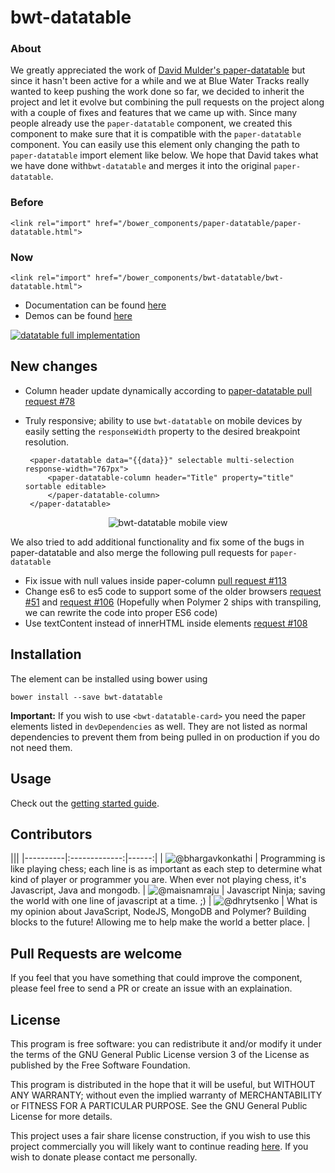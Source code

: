 # bwt-datatable

### About
We greatly appreciated the work of [David Mulder's paper-datatable](https://github.com/David-Mulder/paper-datatable) but since it hasn't been active for a while and we at Blue Water Tracks really wanted to keep pushing the work done so far, we decided to inherit the project and let it evolve but combining the pull requests on the project along with a couple of fixes and features that we came up with. Since many people already use the `paper-datatable` component, we created this component to make sure that it is compatible with the `paper-datatable` component. You can easily use this element only changing the path to `paper-datatable` import element like below. 
We hope that David takes what we have done with`bwt-datatable` and merges it into the original `paper-datatable`. 

### Before
	<link rel="import" href="/bower_components/paper-datatable/paper-datatable.html">

### Now
	<link rel="import" href="/bower_components/bwt-datatable/bwt-datatable.html">

 - Documentation can be found [here](http://david-mulder.github.io/paper-datatable/components/paper-datatable/docs/docs.html?installation)
 - Demos can be found [here](http://david-mulder.github.io/paper-datatable/components/paper-datatable/demo/paper-datatable-card/full-implementation.html)

[![datatable full implementation](http://david-mulder.github.io/paper-datatable/components/paper-datatable/docs/screenshot.png)](http://david-mulder.github.io/paper-datatable/components/paper-datatable/demo/paper-datatable-card/full-implementation.html)

## New changes

 - Column header update dynamically according to [paper-datatable pull request #78](https://github.com/David-Mulder/paper-datatable/pull/78)
 - Truly responsive; ability to use `bwt-datatable` on mobile devices by easily setting the  `responseWidth` property to the desired breakpoint resolution.

 		<paper-datatable data="{{data}}" selectable multi-selection response-width="767px">
			<paper-datatable-column header="Title" property="title" sortable editable>
			</paper-datatable-column>
		</paper-datatable>

<p align="center">
  <img src="https://github.com/bluewatertracks/bwt-datatable/blob/master/images/bwt-datatable-mobile.png" alt="bwt-datatable mobile view"/>
</p>

We also tried to add additional functionality and fix some of the bugs in paper-datatable and also merge the following pull requests for ``paper-datatable``
- Fix issue with null values inside paper-column [pull request #113](https://github.com/David-Mulder/paper-datatable/pull/113)
- Change es6 to es5 code to support some of the older browsers [request #51](https://github.com/David-Mulder/paper-datatable/pull/51) and [request #106](https://github.com/David-Mulder/paper-datatable/pull/106)
 (Hopefully when Polymer 2 ships with transpiling, we can rewrite the code into proper ES6 code)
- Use textContent instead of innerHTML inside elements [request #108](https://github.com/David-Mulder/paper-datatable/pull/108)

## Installation

The element can be installed using bower using

    bower install --save bwt-datatable

**Important:** If you wish to use `<bwt-datatable-card>` you need the paper elements listed in `devDependencies` as well. They are not listed as normal dependencies to prevent them from being pulled in on production if you do not need them.

## Usage

Check out the [getting started guide](http://david-mulder.github.io/paper-datatable/components/paper-datatable/docs/docs.html?getting-started).

## Contributors

|||
|----------|:-------------:|------:|
| ![@bhargavkonkathi](https://avatars2.githubusercontent.com/u/24550636?v=3&u=ddd3f64f6888100d6eebd283768b61dabc6f495d&s=80) |  Programming is like playing chess; each line is as important as each step to determine what kind of player or programmer you are. When ever not playing chess, it's Javascript, Java and mongodb.
| ![@maisnamraju](https://avatars2.githubusercontent.com/u/2786378?v=3&s=80) |  Javascript Ninja; saving the world with one line of javascript at a time. ;) 
| ![@dhrytsenko](https://avatars0.githubusercontent.com/u/12988041?v=3&s=80) | What is my opinion about JavaScript, NodeJS, MongoDB and Polymer? Building blocks to the future! Allowing me to help make the world a better place.
|


## Pull Requests are welcome

If you feel that you have something that could improve the component, please feel free to send a PR or create an issue with an explaination.

## License

This program is free software: you can redistribute it and/or modify
it under the terms of the GNU General Public License version 3 of the License as published by
the Free Software Foundation.

This program is distributed in the hope that it will be useful,
but WITHOUT ANY WARRANTY; without even the implied warranty of
MERCHANTABILITY or FITNESS FOR A PARTICULAR PURPOSE.  See the
GNU General Public License for more details.

This project uses a fair share license construction, if you wish to use this project commercially you will likely want to
continue reading [here](https://github.com/David-Mulder/fair-share-license/blob/master/CONTRIBUTING.md). If you wish to
donate please contact me personally.
